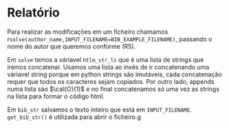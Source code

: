 # Relatório

Para realizar as modificações em um ficheiro chamamos r`solve(author_name,INPUT_FILENAME=BIB_EXAMPLE_FILENAME)`, passando o nome do autor que queremos conforme (R5).

Em `solve` temos a váriavel `htlm_str_ls` que é uma lista de strings que iremos concatenar. Usamos uma lista ao invés de ir concatenando uma váriavel string porque em python strings são imutáveis, cada concatenação requer que todos os caracteres sejam copiados. Por outro lado, appends numa lista são $\cal{O}(1)$ e no final concatenamos só uma vez as strings na lista para formar o código html.

Em `bib_str` salvamos o texto inteiro que está em `INPUT_FILENAME`. `get_bib_str()` é utilizada para abrir o ficheiro.g
